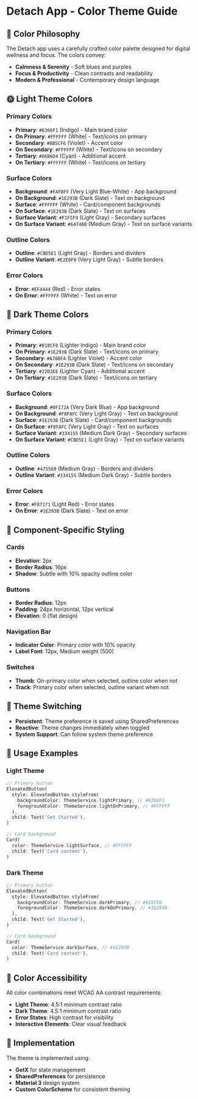 # Detach App - Color Theme Guide

## 🎨 Color Philosophy

The Detach app uses a carefully crafted color palette designed for digital wellness and focus. The colors convey:

- **Calmness & Serenity** - Soft blues and purples
- **Focus & Productivity** - Clean contrasts and readability
- **Modern & Professional** - Contemporary design language

## 🌞 Light Theme Colors

### Primary Colors

- **Primary**: `#6366F1` (Indigo) - Main brand color
- **On Primary**: `#FFFFFF` (White) - Text/icons on primary
- **Secondary**: `#8B5CF6` (Violet) - Accent color
- **On Secondary**: `#FFFFFF` (White) - Text/icons on secondary
- **Tertiary**: `#06B6D4` (Cyan) - Additional accent
- **On Tertiary**: `#FFFFFF` (White) - Text/icons on tertiary

### Surface Colors

- **Background**: `#FAFBFF` (Very Light Blue-White) - App background
- **On Background**: `#1E293B` (Dark Slate) - Text on background
- **Surface**: `#FFFFFF` (White) - Card/component backgrounds
- **On Surface**: `#1E293B` (Dark Slate) - Text on surfaces
- **Surface Variant**: `#F1F5F9` (Light Gray) - Secondary surfaces
- **On Surface Variant**: `#64748B` (Medium Gray) - Text on surface variants

### Outline Colors

- **Outline**: `#CBD5E1` (Light Gray) - Borders and dividers
- **Outline Variant**: `#E2E8F0` (Very Light Gray) - Subtle borders

### Error Colors

- **Error**: `#EF4444` (Red) - Error states
- **On Error**: `#FFFFFF` (White) - Text on error

## 🌙 Dark Theme Colors

### Primary Colors

- **Primary**: `#818CF8` (Lighter Indigo) - Main brand color
- **On Primary**: `#1E293B` (Dark Slate) - Text/icons on primary
- **Secondary**: `#A78BFA` (Lighter Violet) - Accent color
- **On Secondary**: `#1E293B` (Dark Slate) - Text/icons on secondary
- **Tertiary**: `#22D3EE` (Lighter Cyan) - Additional accent
- **On Tertiary**: `#1E293B` (Dark Slate) - Text/icons on tertiary

### Surface Colors

- **Background**: `#0F172A` (Very Dark Blue) - App background
- **On Background**: `#F8FAFC` (Very Light Gray) - Text on background
- **Surface**: `#1E293B` (Dark Slate) - Card/component backgrounds
- **On Surface**: `#F8FAFC` (Very Light Gray) - Text on surfaces
- **Surface Variant**: `#334155` (Medium Dark Gray) - Secondary surfaces
- **On Surface Variant**: `#CBD5E1` (Light Gray) - Text on surface variants

### Outline Colors

- **Outline**: `#475569` (Medium Gray) - Borders and dividers
- **Outline Variant**: `#334155` (Medium Dark Gray) - Subtle borders

### Error Colors

- **Error**: `#F87171` (Light Red) - Error states
- **On Error**: `#1E293B` (Dark Slate) - Text on error

## 🎯 Component-Specific Styling

### Cards

- **Elevation**: 2px
- **Border Radius**: 16px
- **Shadow**: Subtle with 10% opacity outline color

### Buttons

- **Border Radius**: 12px
- **Padding**: 24px horizontal, 12px vertical
- **Elevation**: 0 (flat design)

### Navigation Bar

- **Indicator Color**: Primary color with 10% opacity
- **Label Font**: 12px, Medium weight (500)

### Switches

- **Thumb**: On-primary color when selected, outline color when not
- **Track**: Primary color when selected, outline variant when not

## 🔄 Theme Switching

- **Persistent**: Theme preference is saved using SharedPreferences
- **Reactive**: Theme changes immediately when toggled
- **System Support**: Can follow system theme preference

## 📱 Usage Examples

### Light Theme

```dart
// Primary button
ElevatedButton(
  style: ElevatedButton.styleFrom(
    backgroundColor: ThemeService.lightPrimary, // #6366F1
    foregroundColor: ThemeService.lightOnPrimary, // #FFFFFF
  ),
  child: Text('Get Started'),
)

// Card background
Card(
  color: ThemeService.lightSurface, // #FFFFFF
  child: Text('Card content'),
)
```

### Dark Theme

```dart
// Primary button
ElevatedButton(
  style: ElevatedButton.styleFrom(
    backgroundColor: ThemeService.darkPrimary, // #818CF8
    foregroundColor: ThemeService.darkOnPrimary, // #1E293B
  ),
  child: Text('Get Started'),
)

// Card background
Card(
  color: ThemeService.darkSurface, // #1E293B
  child: Text('Card content'),
)
```

## 🎨 Color Accessibility

All color combinations meet WCAG AA contrast requirements:

- **Light Theme**: 4.5:1 minimum contrast ratio
- **Dark Theme**: 4.5:1 minimum contrast ratio
- **Error States**: High contrast for visibility
- **Interactive Elements**: Clear visual feedback

## 🔧 Implementation

The theme is implemented using:

- **GetX** for state management
- **SharedPreferences** for persistence
- **Material 3** design system
- **Custom ColorScheme** for consistent theming
